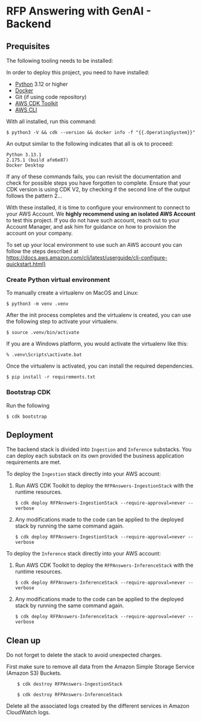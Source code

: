 # RFP Answering with GenAI - Backend

## Prequisites

The following tooling needs to be installed:

In order to deploy this project, you need to have installed:

- [Python](https://www.python.org/downloads/) 3.12 or higher
- [Docker](https://docs.docker.com/engine/install/)
- Git (if using code repository)
- [AWS CDK Toolkit](https://docs.aws.amazon.com/cdk/v2/guide/cli.html)
- [AWS CLI](https://docs.aws.amazon.com/cli/latest/userguide/install-cliv2.html)

With all installed, run this command:

```shell
$ python3 -V && cdk --version && docker info -f "{{.OperatingSystem}}"
```

An output similar to the following indicates that all is ok to proceed:

```shell
Python 3.13.1
2.175.1 (build afe6e87)
Docker Desktop
```

If any of these commands fails, you can revisit the documentation and check for possible steps you have forgotten to complete.
Ensure that your CDK version is using CDK V2, by checking if the second line of the output follows the pattern 2._._.

With these installed, it is time to configure your environment to connect to your AWS Account. We **highly recommend
using an isolated AWS Account** to test this project. If you do not have such account, reach out to your Account Manager,
and ask him for guidance on how to provision the account on your company.

To set up your local environment to use such an AWS account you can follow the steps described at
https://docs.aws.amazon.com/cli/latest/userguide/cli-configure-quickstart.html}

### Create Python virtual environment

To manually create a virtualenv on MacOS and Linux:

```shell
$ python3 -m venv .venv
```

After the init process completes and the virtualenv is created, you can use the following
step to activate your virtualenv.

```shell
$ source .venv/bin/activate
```

If you are a Windows platform, you would activate the virtualenv like this:

```shell
% .venv\Scripts\activate.bat
```

Once the virtualenv is activated, you can install the required dependencies.

```shell
$ pip install -r requirements.txt
```

### Bootstrap CDK

Run the following

```
$ cdk bootstrap
```

## Deployment

The backend stack is divided into `Ingestion` and `Inference` substacks. You can deploy each substack on its own provided the business application requirements are met.

To deploy the `Ingestion` stack directly into your AWS account:

1. Run AWS CDK Toolkit to deploy the `RFPAnswers-IngestionStack` with the runtime resources.
   ```shell
   $ cdk deploy RFPAnswers-IngestionStack --require-approval=never --verbose
   ```
2. Any modifications made to the code can be applied to the deployed stack by running the same command again.
   ```shell
   $ cdk deploy RFPAnswers-IngestionStack --require-approval=never --verbose
   ```

To deploy the `Inference` stack directly into your AWS account:

1. Run AWS CDK Toolkit to deploy the `RFPAnswers-InferenceStack` with the runtime resources.
   ```shell
   $ cdk deploy RFPAnswers-InferenceStack --require-approval=never --verbose
   ```
2. Any modifications made to the code can be applied to the deployed stack by running the same command again.
   ```shell
   $ cdk deploy RFPAnswers-InferenceStack --require-approval=never --verbose
   ```

## Clean up

Do not forget to delete the stack to avoid unexpected charges.

First make sure to remove all data from the Amazon Simple Storage Service (Amazon S3) Buckets.

```shell
    $ cdk destroy RFPAnswers-IngestionStack
```

```shell
    $ cdk destroy RFPAnswers-InferenceStack
```

Delete all the associated logs created by the different services in Amazon CloudWatch logs. 